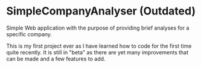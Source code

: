 # SimpleCompanyAnalyser (Outdated)
Simple Web application with the purpose of providing brief analyses for a specific company.

This is my first project ever as I have learned how to code for the first time quite recently. It is still in "beta" as there are yet many improvements that can be made and a few features to add.
